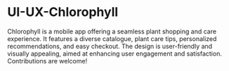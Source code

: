 # UI-UX-Chlorophyll
Chlorophyll is a mobile app offering a seamless plant shopping and care experience. It features a diverse catalogue, plant care tips, personalized recommendations, and easy checkout. The design is user-friendly and visually appealing, aimed at enhancing user engagement and satisfaction. Contributions are welcome!
